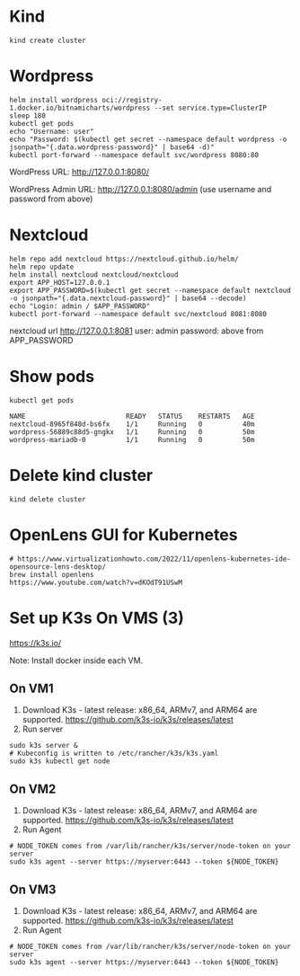 # Kind
`kind create cluster`

# Wordpress
```
helm install wordpress oci://registry-1.docker.io/bitnamicharts/wordpress --set service.type=ClusterIP
sleep 180
kubectl get pods
echo "Username: user"
echo "Password: $(kubectl get secret --namespace default wordpress -o jsonpath="{.data.wordpress-password}" | base64 -d)"
kubectl port-forward --namespace default svc/wordpress 8080:80 
```

WordPress URL: http://127.0.0.1:8080/

WordPress Admin URL: http://127.0.0.1:8080/admin (use username and password from above)

# Nextcloud 
```
helm repo add nextcloud https://nextcloud.github.io/helm/
helm repo update
helm install nextcloud nextcloud/nextcloud
export APP_HOST=127.0.0.1
export APP_PASSWORD=$(kubectl get secret --namespace default nextcloud -o jsonpath="{.data.nextcloud-password}" | base64 --decode)
echo "Login: admin / $APP_PASSWORD"
kubectl port-forward --namespace default svc/nextcloud 8081:8080
```

nextcloud url http://127.0.0.1:8081
user: admin
password: above from APP_PASSWORD

# Show pods
```
kubectl get pods

NAME                         READY   STATUS    RESTARTS   AGE
nextcloud-8965f848d-bs6fx    1/1     Running   0          40m
wordpress-56889c88d5-gngkx   1/1     Running   0          50m
wordpress-mariadb-0          1/1     Running   0          50m
```


# Delete kind cluster

`kind delete cluster`

# OpenLens GUI for Kubernetes

```
# https://www.virtualizationhowto.com/2022/11/openlens-kubernetes-ide-opensource-lens-desktop/
brew install openlens
https://www.youtube.com/watch?v=dKOdT91USwM
```


# Set up K3s On VMS (3)

https://k3s.io/

Note: Install docker inside each VM.

## On VM1
1. Download K3s - latest release: x86_64, ARMv7, and ARM64 are supported. https://github.com/k3s-io/k3s/releases/latest
2. Run server
```
sudo k3s server &
# Kubeconfig is written to /etc/rancher/k3s/k3s.yaml
sudo k3s kubectl get node
```

## On VM2
1. Download K3s - latest release: x86_64, ARMv7, and ARM64 are supported. https://github.com/k3s-io/k3s/releases/latest
2. Run Agent
```
# NODE_TOKEN comes from /var/lib/rancher/k3s/server/node-token on your server
sudo k3s agent --server https://myserver:6443 --token ${NODE_TOKEN}
```

## On VM3
1. Download K3s - latest release: x86_64, ARMv7, and ARM64 are supported. https://github.com/k3s-io/k3s/releases/latest
2. Run Agent
```
# NODE_TOKEN comes from /var/lib/rancher/k3s/server/node-token on your server
sudo k3s agent --server https://myserver:6443 --token ${NODE_TOKEN}
```
